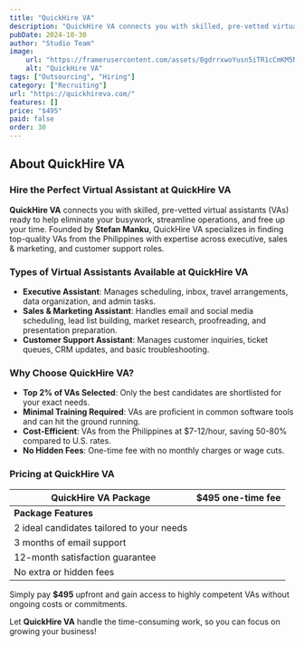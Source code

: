 ```yaml
---
title: "QuickHire VA"
description: "QuickHire VA connects you with skilled, pre-vetted virtual assistants (VAs) ready to help eliminate your busywork, streamline operations, and free up your time."
pubDate: 2024-10-30
author: "Studio Team"
image:
    url: "https://framerusercontent.com/assets/8gdrrxwoYusn5iTR1cCmKM5Np0U.jpg"
    alt: "QuickHire VA"
tags: ["Outsourcing", "Hiring"]
category: ["Recruiting"]
url: "https://quickhireva.com/"
features: []
price: "$495"
paid: false
order: 30
---
```


## About QuickHire VA

### **Hire the Perfect Virtual Assistant at QuickHire VA**

**QuickHire VA** connects you with skilled, pre-vetted virtual assistants (VAs) ready to help eliminate your busywork, streamline operations, and free up your time. Founded by **Stefan Manku**, QuickHire VA specializes in finding top-quality VAs from the Philippines with expertise across executive, sales & marketing, and customer support roles.

### **Types of Virtual Assistants Available at QuickHire VA**

- **Executive Assistant**: Manages scheduling, inbox, travel arrangements, data organization, and admin tasks.
- **Sales & Marketing Assistant**: Handles email and social media scheduling, lead list building, market research, proofreading, and presentation preparation.
- **Customer Support Assistant**: Manages customer inquiries, ticket queues, CRM updates, and basic troubleshooting.

### **Why Choose QuickHire VA?**

- **Top 2% of VAs Selected**: Only the best candidates are shortlisted for your exact needs.
- **Minimal Training Required**: VAs are proficient in common software tools and can hit the ground running.
- **Cost-Efficient**: VAs from the Philippines at $7-12/hour, saving 50-80% compared to U.S. rates.
- **No Hidden Fees**: One-time fee with no monthly charges or wage cuts.

### **Pricing at QuickHire VA**

| **QuickHire VA Package**           | **$495** one-time fee |
|------------------------------------|------------------------|
| **Package Features**               |                       |
| 2 ideal candidates tailored to your needs |                       |
| 3 months of email support          |                       |
| 12-month satisfaction guarantee     |                       |
| No extra or hidden fees            |                       |

Simply pay **$495** upfront and gain access to highly competent VAs without ongoing costs or commitments. 

Let **QuickHire VA** handle the time-consuming work, so you can focus on growing your business!

